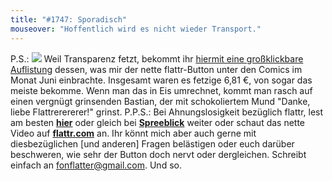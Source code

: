```yaml
---
title: "#1747: Sporadisch"
mouseover: "Hoffentlich wird es nicht wieder Transport."
---
```


P.S.:
<a href="http://www.fonflatter.de/bilder/flattr/flattr_2010-06.png"><img src="http://www.fonflatter.de/bilder/flattr/flattr_2010-06s.png"></a>
Weil Transparenz fetzt, bekommt ihr <a href="http://www.fonflatter.de/bilder/flattr/flattr_2010-06.png">hiermit eine großklickbare Auflistung</a> dessen, was mir der nette flattr-Button unter den Comics im Monat Juni einbrachte. Insgesamt waren es fetzige 6,81 €, von sogar das meiste bekomme.
Wenn man das in Eis umrechnet, kommt man rasch auf einen vergnügt grinsenden Bastian, der mit schokoliertem Mund "Danke, liebe Flattrerererer!" grinst.
P.P.S.:
Bei Ahnungslosigkeit bezüglich flattr, lest am besten <a href="http://www.fonflatter.de/2010/05/28/1712-im-vierten-bild"><strong>hier</strong></a> oder gleich bei <a href="http://www.spreeblick.com/2010/05/18/spreeblick-mit-flattr/"><strong>Spreeblick</strong></a> weiter oder schaut das nette Video auf <a href="http://www.flattr.com"><strong>flattr.com</strong></a> an. 
Ihr könnt mich aber auch gerne mit diesbezüglichen [und anderen] Fragen belästigen oder euch darüber beschweren, wie sehr der Button doch nervt oder dergleichen. Schreibt einfach an <a href="mailto:fonflatter@gmail.com">fonflatter@gmail.com</a>.
Und so.
